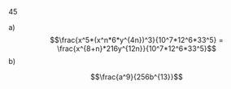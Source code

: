 45

a) $$\frac{x^5*(x^n*6*y^{4n})^3}{10^7*12^6*33^5} = \frac{x^{8+n}*216y^{12n}}{10^7*12^6*33^5}$$
b)

$$\frac{a^9}{256b^{13}}$$
